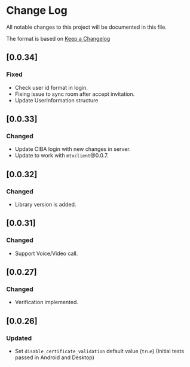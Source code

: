 # Change Log

All notable changes to this project will be documented in this file.

The format is based on [Keep a Changelog](http://keepachangelog.com/)


## [0.0.34]
### Fixed

* Check user id format in login.
* Fixing issue to sync room after accept invitation.
* Update UserInformation structure


## [0.0.33]
### Changed

* Update CIBA login with new changes in server.
* Update to work with `mtxclient`@0.0.7.


## [0.0.32]
### Changed

* Library version is added.


## [0.0.31]
### Changed

* Support Voice/Video call.


## [0.0.27]
### Changed

* Verification implemented.


## [0.0.26]
### Updated

* Set `disable_certificate_validation` default value (`true`)
  (Initial tests passed in Android and Desktop)
